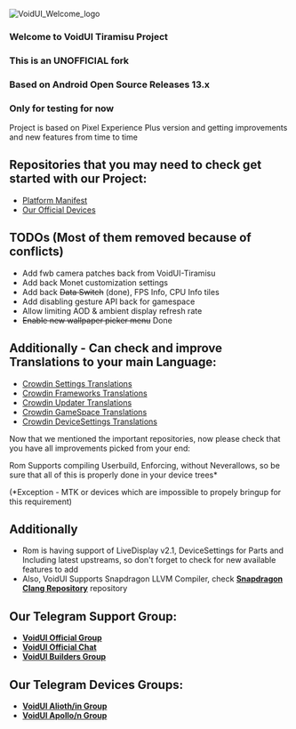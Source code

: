 ![VoidUI_Welcome_logo](https://github.com/VoidUI-Tiramisu/.github/assets/34755141/f931e6a7-1370-417a-b8e8-8d2a8ab0c347)

### Welcome to VoidUI Tiramisu Project
### This is an UNOFFICIAL fork
### Based on Android Open Source Releases 13.x
### Only for testing for now

Project is based on Pixel Experience Plus version and getting improvements and new features from time to time

## Repositories that you may need to check get started with our Project:
- [Platform Manifest](https://github.com/VoidUI-T-Unofficial/manifest)
- [Our Official Devices](https://github.com/VoidUI-Devices)

## TODOs (Most of them removed because of conflicts)

- Add fwb camera patches back from VoidUI-Tiramisu
- Add back Monet customization settings
- Add back ~~Data Switch~~ (done), FPS Info, CPU Info tiles
- Add disabling gesture API back for gamespace
- Allow limiting AOD & ambient display refresh rate
- ~~Enable new wallpaper picker menu~~ Done

## Additionally - Can check and improve Translations to your main Language:
- [Crowdin Settings Translations](https://crwd.in/voidui-tiramisu)
- [Crowdin Frameworks Translations](https://crwd.in/voidui-tiramisu-frameworks)
- [Crowdin Updater Translations](https://crwd.in/voidui-tiramisu-updater/)
- [Crowdin GameSpace Translations](https://crwd.in/voidui-tiramisu-gamespace/)
- [Crowdin DeviceSettings Translations](https://crwd.in/VoidUI-DeviceSettings/)

Now that we mentioned the important repositories, now please check that you have all improvements picked from your end:

Rom Supports compiling Userbuild, Enforcing, without Neverallows, so be sure that all of this is properly done in your device trees*

(*Exception - MTK or devices which are impossible to propely bringup for this requirement)

## Additionally 
- Rom is having support of LiveDisplay v2.1, DeviceSettings for Parts and Including latest upstreams, so don't forget to check for new available features to add
- Also, VoidUI Supports Snapdragon LLVM Compiler, check [**Snapdragon Clang Repository**](https://gitlab.com/VoidUI/snapdragon-clang) repository

## Our Telegram Support Group:
- [**VoidUI Official Group**](https://t.me/VoidUI)
- [**VoidUI Official Chat**](https://t.me/VoidUI_Official)
- [**VoidUI Builders Group**](https://t.me/VoidUI_builders_help)

## Our Telegram Devices Groups:
- [**VoidUI Alioth/in Group**](https://t.me/VoidUI_Updates)
- [**VoidUI Apollo/n Group**](https://t.me/VoidUI_Apollo)

